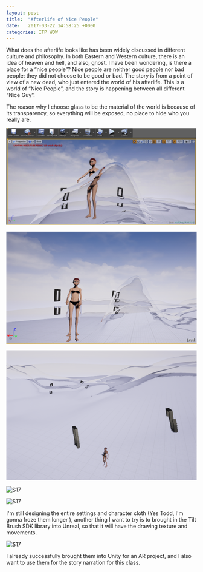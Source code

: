 ```yaml
---
layout: post
title:  "Afterlife of Nice People"
date:   2017-03-22 14:58:25 +0000
categories: ITP WOW
---
```



What does the afterlife looks like has been widely discussed in different culture and philosophy. In both Eastern and Western culture, there is an idea of heaven and hell, and also, ghost. I have been wondering, is there a place for a “nice people”?  Nice people are neither good people nor bad people: they did not choose to be good or bad. 
The story is from a point of view of a new dead, who just entered the world of his afterlife. This is a world of “Nice People”, and the story is happening between all different “Nice Guy”. 

The reason why I choose glass to be the material of the world is because of its transparency, so everything will be exposed, no place to hide who you really are. 



![S17](/pics/S17-WOW-alng2.jpg)



![S17](/pics/S17-WOW-alng1.png)


![S17](/pics/S17-woaw-mt3.png)


![S17](/pics/S17-woaw-mt1.GIF)


![S17](/pics/S17-woaw-mt2.GIF)


I'm still designing the entire settings and character cloth (Yes Todd, I'm gonna froze them longer ), another thing I want to try is to brought in the Tilt Brush SDK library into Unreal, so that it will have the drawing texture and movements. 


![S17](/pics/S17-woaw-mt4.GIF)


I already successfully brought them into Unity for an AR project, and I also want to use them for the story narration for this class.  











